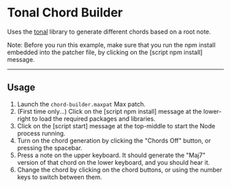 # Tonal Chord Builder
Uses the [tonal](https://www.npmjs.com/package/tonal) library to generate different chords based on a root note.

Note: Before you run this example, make sure that you run the npm install embedded into the patcher file, by clicking on the [script npm install] message.

***

## Usage

1. Launch the `chord-builder.maxpat` Max patch.
2. (First time only...) Click on the [script npm install] message at the lower-right to load the required packages and libraries.
3. Click on the [script start] message at the top-middle to start the Node process running.
4. Turn on the chord generation by clicking the "Chords Off" button, or pressing the spacebar.
5. Press a note on the upper keyboard. It should generate the "Maj7" version of that chord on the lower keyboard, and you should hear it.
6. Change the chord by clicking on the chord buttons, or using the number keys to switch between them.
